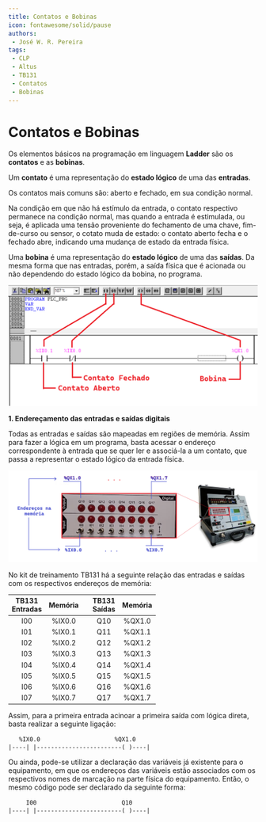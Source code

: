 ```yaml
---
title: Contatos e Bobinas
icon: fontawesome/solid/pause
authors:
 - José W. R. Pereira
tags:
 - CLP
 - Altus
 - TB131
 - Contatos
 - Bobinas
---
```


# Contatos e Bobinas

Os elementos básicos na programação em linguagem **Ladder** são os **contatos** e as **bobinas**. 

Um **contato** é uma representação do **estado lógico** de uma das **entradas**. 

Os contatos mais comuns são: aberto e fechado, em sua condição normal.

Na condição em que não há estímulo da entrada, o contato respectivo permanece na condição normal, mas quando a entrada é estimulada, ou seja, é aplicada uma tensão proveniente do fechamento de uma chave, fim-de-curso ou sensor, o cotato muda de estado: o contato aberto fecha e o fechado abre, indicando uma mudança de estado da entrada física. 

Uma **bobina** é uma representação do **estado lógico** de uma das **saídas**. Da mesma forma que nas entradas, porém, a saída física que é acionada ou não dependendo do estado lógico da bobina, no programa. 

![Contatos_bobinas](img/lab2-contatos_bobina.png)


**1. Endereçamento das entradas e saídas digitais**

Todas as entradas e saídas são mapeadas em regiões de memória. Assim para fazer a lógica em um programa, basta acessar o endereço correspondente à entrada que se quer ler e associá-la a um contato, que passa a representar o estado lógico da entrada física. 

![EnderecosEntradasSaidas](img/lab2-enderecos_es.png)

No kit de treinamento TB131 há a seguinte relação das entradas e saídas com os respectivos endereços de memória:

| TB131 <BR> Entradas| Memória |   | TB131 <br> Saídas | Memória |
|:-----:|:-------:|---|:-----:|:-------:|
|  I00  |  %IX0.0 |   |  Q10  |  %QX1.0 |
|  I01  |  %IX0.1 |   |  Q11  |  %QX1.1 |
|  I02  |  %IX0.2 |   |  Q12  |  %QX1.2 |
|  I03  |  %IX0.3 |   |  Q13  |  %QX1.3 |
|  I04  |  %IX0.4 |   |  Q14  |  %QX1.4 |
|  I05  |  %IX0.5 |   |  Q15  |  %QX1.5 |
|  I06  |  %IX0.6 |   |  Q16  |  %QX1.6 |
|  I07  |  %IX0.7 |   |  Q17  |  %QX1.7 |


Assim, para a primeira entrada acinoar a primeira saída com lógica direta, basta realizar a seguinte ligação: 

```ld
   %IX0.0                     %QX1.0
|----| |------------------------( )----|
```

Ou ainda, pode-se utilizar a declaração das variáveis já existente para o equipamento, em que os endereços das variáveis estão associados com os respectivos nomes de marcação na parte física do equipamento. Então, o mesmo código pode ser declarado da seguinte forma:

```ld
     I00                        Q10
|----| |------------------------( )----|
```

